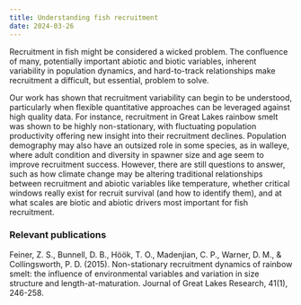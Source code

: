 ```yaml
---
title: Understanding fish recruitment
date: 2024-03-26
---
```


Recruitment in fish might be considered a wicked problem.  The confluence of many, potentially important abiotic and biotic variables, inherent variability in population dynamics, and hard-to-track relationships make recruitment a difficult, but essential, problem to solve.

<!--more-->

Our work has shown that recruitment variability can begin to be understood, particularly when flexible quantitative approaches can be leveraged against high quality data.  For instance, recruitment in Great Lakes rainbow smelt was shown to be highly non-stationary, with fluctuating population productivity offering new insight into their recruitment declines.  Population demography may also have an outsized role in some species, as in walleye, where adult condition and diversity in spawner size and age seem to improve recruitment success.  However, there are still questions to answer, such as how climate change may be altering traditional relationships between recruitment and abiotic variables like temperature, whether critical windows really exist for recruit survival (and how to identify them), and at what scales are biotic and abiotic drivers most important for fish recruitment.

### Relevant publications
Feiner, Z. S., Bunnell, D. B., Höök, T. O., Madenjian, C. P., Warner, D. M., & Collingsworth, P. D. (2015). Non-stationary recruitment dynamics of rainbow smelt: the influence of environmental variables and variation in size structure and length-at-maturation. Journal of Great Lakes Research, 41(1), 246-258.

